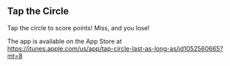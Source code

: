 ## Tap the Circle
Tap the circle to score points! Miss, and you lose!

The app is available on the App Store at https://itunes.apple.com/us/app/tap-circle-last-as-long-as/id1052560665?mt=8